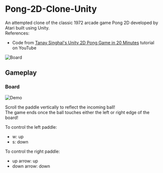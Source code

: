 # Pong-2D-Clone-Unity
An attempted clone of the classic 1972 arcade game Pong 2D developed by Atari built using Unity. <br>
References:
- Code from [Tanay Singhal's Unity 2D Pong Game in 20 Minutes](https://www.youtube.com/watch?v=1oY--Zk9b6w) tutorial on YouTube

![Board](https://github.com/Gamers-Blended/Pong-2D-Clone-Unity/blob/master/ReadMeFiles/Board.PNG)

## Gameplay
### Board
![Demo](https://github.com/Gamers-Blended/Pong-2D-Clone-Unity/blob/master/ReadMeFiles/Demo.gif)

Scroll the paddle vertically to reflect the incoming ball! <br>
The game ends once the ball touches either the left or right edge of the board! <br>

To control the left paddle:
- w: up
- s: down

To control the right paddle:
- up arrow: up
- down arrow: down
